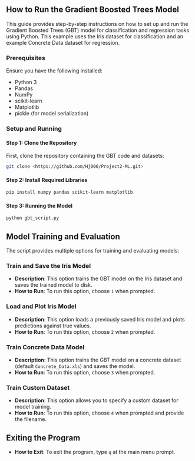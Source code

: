 ## How to Run the Gradient Boosted Trees Model

This guide provides step-by-step instructions on how to set up and run the Gradient Boosted Trees (GBT) model for classification and regression tasks using Python. This example uses the Iris dataset for classification and an example Concrete Data dataset for regression.

### Prerequisites

Ensure you have the following installed:

- Python 3
- Pandas
- NumPy
- scikit-learn
- Matplotlib
- pickle (for model serialization)

### Setup and Running

#### Step 1: Clone the Repository

First, clone the repository containing the GBT code and datasets:

```bash
git clone <https://github.com/Hj006/Project2-ML.git>
```

#### Step 2: Install Required Libraries

```bash
pip install numpy pandas scikit-learn matplotlib
```

#### Step 3: Running the Model

```bash
python gbt_script.py
```

## Model Training and Evaluation

The script provides multiple options for training and evaluating models:

### Train and Save the Iris Model

- **Description**: This option trains the GBT model on the Iris dataset and saves the trained model to disk.
- **How to Run**: To run this option, choose `1` when prompted.

### Load and Plot Iris Model

- **Description**: This option loads a previously saved Iris model and plots predictions against true values.
- **How to Run**: To run this option, choose `2` when prompted.

### Train Concrete Data Model

- **Description**: This option trains the GBT model on a concrete dataset (default `Concrete_Data.xls`) and saves the model.
- **How to Run**: To run this option, choose `3` when prompted.

### Train Custom Dataset

- **Description**: This option allows you to specify a custom dataset for model training.
- **How to Run**: To run this option, choose `4` when prompted and provide the filename.

## Exiting the Program

- **How to Exit**: To exit the program, type `q` at the main menu prompt.
